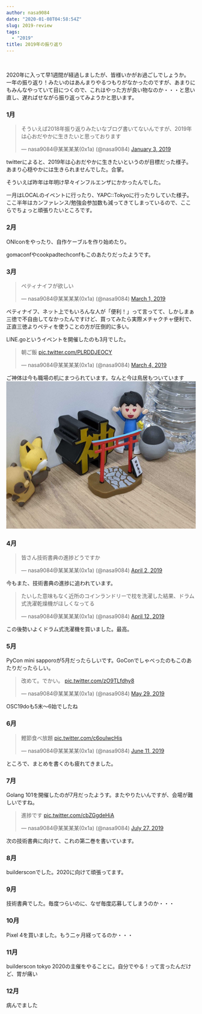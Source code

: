 ```yaml
---
author: nasa9084
date: "2020-01-08T04:58:54Z"
slug: 2019-review
tags:
  - "2019"
title: 2019年の振り返り
---
```



‌

2020年に入って早1週間が経過しましたが、皆様いかがお過ごしでしょうか。 一年の振り返り！みたいのはあんまりやるつもりがなかったのですが、あまりにもみんなやっていて目につくので、これはやった方が良い物なのか・・・と思い直し、遅ればせながら振り返ってみようかと思います。

### 1月

<blockquote class="twitter-tweet"><p lang="ja" dir="ltr">そういえば2018年振り返りみたいなブログ書いてないんですが、2019年は心おだやかに生きたいと思っております</p>&mdash; nasa9084@某某某某(0x1a) (@nasa9084) <a href="https://twitter.com/nasa9084/status/1080869672818335744?ref_src=twsrc%5Etfw">January 3, 2019</a></blockquote>
<script async src="https://platform.twitter.com/widgets.js" charset="utf-8"></script>

twitterによると、2019年は心おだやかに生きたいというのが目標だった様子。あまり心穏やかには生きられませんでした。合掌。

そういえば昨年は年明け早々インフルエンザにかかったんでした。

一月はLOCALのイベントに行ったり、YAPC::Tokyoに行ったりしていた様子。ここ半年はカンファレンス/勉強会参加数も減ってきてしまっているので、ここらでちょっと頑張りたいところです。

### 2月

ONIconをやったり、自作ケーブルを作り始めたり。

gomaconfやcookpadtechconfもこのあたりだったようです。

### 3月

<blockquote class="twitter-tweet"><p lang="ja" dir="ltr">ペティナイフが欲しい</p>&mdash; nasa9084@某某某某(0x1a) (@nasa9084) <a href="https://twitter.com/nasa9084/status/1101339768116281344?ref_src=twsrc%5Etfw">March 1, 2019</a></blockquote>
<script async src="https://platform.twitter.com/widgets.js" charset="utf-8"></script>

ペティナイフ、ネット上でもいろんな人が「便利！」って言ってて、しかしまぁ三徳で不自由してなかったんですけど、買ってみたら実際メチャクチャ便利で、正直三徳よりペティを使うことの方が圧倒的に多い。

LINE.goというイベントを開催したのも3月でした。

<blockquote class="twitter-tweet"><p lang="ja" dir="ltr">朝ご飯 <a href="https://t.co/PLRDDJEOCY">pic.twitter.com/PLRDDJEOCY</a></p>&mdash; nasa9084@某某某某(0x1a) (@nasa9084) <a href="https://twitter.com/nasa9084/status/1102716831599484928?ref_src=twsrc%5Etfw">March 4, 2019</a></blockquote>
<script async src="https://platform.twitter.com/widgets.js" charset="utf-8"></script>

ご神体は今も職場の机にまつられています。なんと今は鳥居もついています
![IMG_20200108_133705](images/IMG_20200108_133705.jpg)

### 4月

<blockquote class="twitter-tweet"><p lang="ja" dir="ltr">皆さん技術書典の進捗どうですか</p>&mdash; nasa9084@某某某某(0x1a) (@nasa9084) <a href="https://twitter.com/nasa9084/status/1112944814541070337?ref_src=twsrc%5Etfw">April 2, 2019</a></blockquote>
<script async src="https://platform.twitter.com/widgets.js" charset="utf-8"></script>

今もまた、技術書典の進捗に追われています。

<blockquote class="twitter-tweet"><p lang="ja" dir="ltr">たいした意味もなく近所のコインランドリーで枕を洗濯した結果、ドラム式洗濯乾燥機がほしくなってる</p>&mdash; nasa9084@某某某某(0x1a) (@nasa9084) <a href="https://twitter.com/nasa9084/status/1116727517849608193?ref_src=twsrc%5Etfw">April 12, 2019</a></blockquote>
<script async src="https://platform.twitter.com/widgets.js" charset="utf-8"></script>

この後勢いよくドラム式洗濯機を買いました。最高。

### 5月

PyCon mini sapporoが5月だったらしいです。GoConでしゃべったのもこのあたりだったらしい。

<blockquote class="twitter-tweet"><p lang="ja" dir="ltr">改めて。でかい。 <a href="https://t.co/zO9TLfdhy8">pic.twitter.com/zO9TLfdhy8</a></p>&mdash; nasa9084@某某某某(0x1a) (@nasa9084) <a href="https://twitter.com/nasa9084/status/1133758838824288258?ref_src=twsrc%5Etfw">May 29, 2019</a></blockquote>
<script async src="https://platform.twitter.com/widgets.js" charset="utf-8"></script>

OSC19doも5末〜6始でしたね

### 6月

<blockquote class="twitter-tweet"><p lang="ja" dir="ltr">鰹節食べ放題 <a href="https://t.co/c6ouIwcHis">pic.twitter.com/c6ouIwcHis</a></p>&mdash; nasa9084@某某某某(0x1a) (@nasa9084) <a href="https://twitter.com/nasa9084/status/1138395750902054915?ref_src=twsrc%5Etfw">June 11, 2019</a></blockquote>
<script async src="https://platform.twitter.com/widgets.js" charset="utf-8"></script>

ところで、まとめを書くのも疲れてきました。

### 7月

Golang 101を開催したのが7月だったようす。またやりたいんですが、会場が難しいですね。

<blockquote class="twitter-tweet"><p lang="ja" dir="ltr">進捗です <a href="https://t.co/cbZGgdeHiA">pic.twitter.com/cbZGgdeHiA</a></p>&mdash; nasa9084@某某某某(0x1a) (@nasa9084) <a href="https://twitter.com/nasa9084/status/1155029202300628992?ref_src=twsrc%5Etfw">July 27, 2019</a></blockquote>
<script async src="https://platform.twitter.com/widgets.js" charset="utf-8"></script>

次の技術書典に向けて、これの第二巻を書いています。

### 8月

buildersconでした。2020に向けて頑張ってます。

### 9月

技術書典でした。毎度つらいのに、なぜ毎度応募してしまうのか・・・

### 10月

Pixel 4を買いました。もう二ヶ月経ってるのか・・・

### 11月

builderscon tokyo 2020の主催をやることに。自分でやる！って言ったんだけど、胃が痛い

### 12月

病んでました



